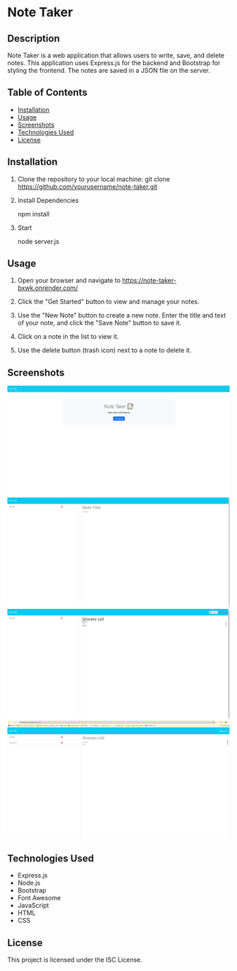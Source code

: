 # Note Taker

## Description

Note Taker is a web application that allows users to write, save, and delete notes. This application uses Express.js for the backend and Bootstrap for styling the frontend. The notes are saved in a JSON file on the server.

## Table of Contents

- [Installation](#installation)
- [Usage](#usage)
- [Screenshots](#screenshots)
- [Technologies Used](#technologies-used)
- [License](#license)

## Installation

1. Clone the repository to your local machine:
   git clone https://github.com/yourusername/note-taker.git
2. Install Dependencies 

    npm install
3. Start

    node server.js

## Usage 
1. Open your browser and navigate to https://note-taker-bxwk.onrender.com/

2. Click the "Get Started" button to view and manage your notes.

3. Use the "New Note" button to create a new note. Enter the title and text of your note, and click the "Save Note" button to save it.

4. Click on a note in the list to view it.

5. Use the delete button (trash icon) next to a note to delete it.

## Screenshots 
![alttext](public/assets/images/note-taker-starter-page.png)
![alttext](public/assets/images/note-taker-home-page.png)
![alttext](public/assets/images/list-example.png)
![alttext](public/assets/images/list-created.png)

## Technologies Used
* Express.js
* Node.js
* Bootstrap
* Font Awesome
* JavaScript
* HTML
* CSS

## License
This project is licensed under the ISC License.